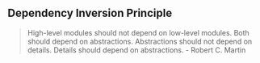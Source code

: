 Dependency Inversion Principle
---
> High-level modules should not depend on low-level modules. Both should depend on abstractions. Abstractions should not depend on details. Details should depend on abstractions. - Robert C. Martin
> 
